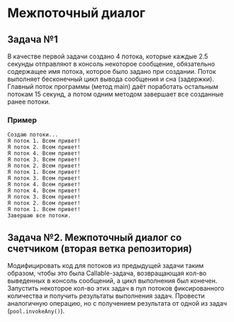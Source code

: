 # Межпоточный диалог

## Задача №1

В качестве первой задачи создано 4 потока, которые каждые 2.5 секунды отправляют в консоль некоторое сообщение, обязательно содержащее имя потока, которое было задано при создании. Поток выполняет бесконечный цикл вывода сообщения и сна (задержки). Главный поток программы (метод main) даёт поработать остальным потокам 15 секунд, а потом одним методом завершает все созданные ранее потоки.

### Пример
```
Создаю потоки...
Я поток 1. Всем привет!
Я поток 2. Всем привет!
Я поток 4. Всем привет!
Я поток 3. Всем привет!
Я поток 2. Всем привет!
Я поток 1. Всем привет!
Я поток 3. Всем привет!
Я поток 4. Всем привет!
Я поток 4. Всем привет!
Я поток 3. Всем привет!
Я поток 2. Всем привет!
Я поток 1. Всем привет!
Завершаю все потоки.
```

## Задача №2. Межпоточный диалог со счетчиком (вторая ветка репозитория)

Модифицировать код для потоков из предыдущей задачи таким образом, чтобы это была Callable-задача, возвращающая кол-во выведенных в консоль сообщений, а цикл выполнения был конечен. Запустить некоторое кол-во этих задач в пул потоков фиксированного количества и получить результаты выполнения задач. Провести аналогичную операцию, но с получением результата от одной из задач (`pool.invokeAny()`).
